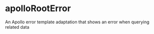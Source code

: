 # apolloRootError
An Apollo error template adaptation that shows an error when querying related data 
